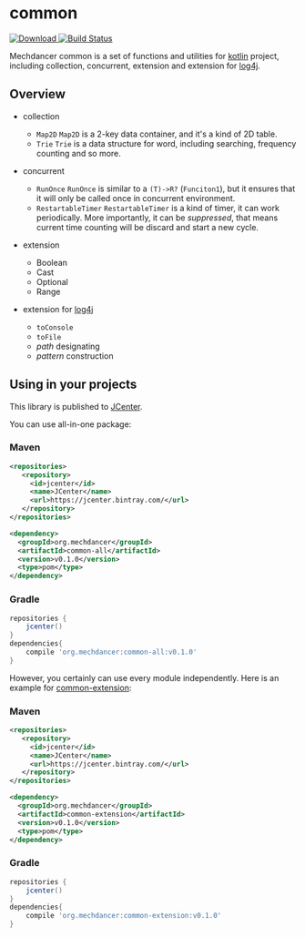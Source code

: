 # common
[ ![Download](https://api.bintray.com/packages/mechdancer/maven/common-all/images/download.svg) ](https://bintray.com/mechdancer/maven/common-all/_latestVersion)
[![Build Status](https://travis-ci.com/MechDancer/common.svg?branch=master)](https://travis-ci.com/MechDancer/common)

Mechdancer common is a set of functions and utilities for [kotlin](http://kotlinlang.org) project, 
including collection, concurrent, extension and extension for [log4j](https://logging.apache.org/log4j/2.x/).

## Overview

* collection
    * `Map2D`   `Map2D` is a 2-key data container, and it's a kind of 2D table.
    * `Trie`    `Trie` is a data structure for word, including searching, frequency counting and so more.

* concurrent
    * `RunOnce`    `RunOnce` is similar to a `(T)->R?` (`Funciton1`), 
    but it ensures that it will only be called once in concurrent environment.
    * `RestartableTimer` `RestartableTimer` is a kind of timer, it can work periodically. More importantly, it can be 
    *suppressed*, that means current time counting will be discard and start a new cycle.

* extension
    * Boolean
    * Cast
    * Optional
    * Range
    
* extension for [log4j](https://logging.apache.org/log4j/2.x/)
    * `toConsole`
    * `toFile`
    * *path* designating
    * *pattern* construction

## Using in your projects

This library is published to [JCenter](https://bintray.com/mechdancer/maven/common-all).  

You can use all-in-one package:

### Maven

```xml
<repositories>
   <repository>
     <id>jcenter</id>
     <name>JCenter</name>
     <url>https://jcenter.bintray.com/</url>
   </repository>
</repositories>

<dependency>
  <groupId>org.mechdancer</groupId>
  <artifactId>common-all</artifactId>
  <version>v0.1.0</version>
  <type>pom</type>
</dependency>
```

### Gradle

```groovy
repositories {
    jcenter()
}
dependencies{
    compile 'org.mechdancer:common-all:v0.1.0'
}
```

However, you certainly can use every module independently. Here is an example for [common-extension](/common-extension):

### Maven

```xml
<repositories>
   <repository>
     <id>jcenter</id>
     <name>JCenter</name>
     <url>https://jcenter.bintray.com/</url>
   </repository>
</repositories>

<dependency>
  <groupId>org.mechdancer</groupId>
  <artifactId>common-extension</artifactId>
  <version>v0.1.0</version>
  <type>pom</type>
</dependency>
```

### Gradle

```groovy
repositories {
    jcenter()
}
dependencies{
    compile 'org.mechdancer:common-extension:v0.1.0'
}
```